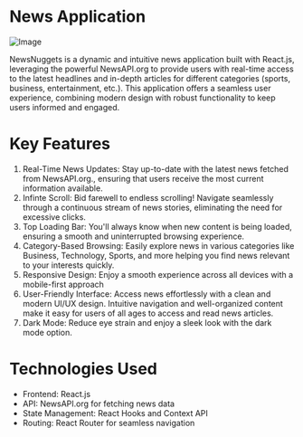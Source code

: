 # News Application
![Image](https://img.freepik.com/free-vector/news-concept-landing-page-illustration_52683-18230.jpg?t=st=1715841438~exp=1715845038~hmac=d02d8a0643883d58906c2fd2b731a45512f156ba0c0bc5715e411b7cdae69c50&w=900)

NewsNuggets is a dynamic and intuitive news application built with React.js, leveraging the powerful NewsAPI.org to provide users with real-time access to the latest headlines and in-depth articles for different categories (sports, business, entertainment, etc.). This application offers a seamless user experience, combining modern design with robust functionality to keep users informed and engaged.

# Key Features
1. Real-Time News Updates: Stay up-to-date with the latest news fetched from NewsAPI.org., ensuring that users receive the most current information available.
2. Infinte Scroll: Bid farewell to endless scrolling! Navigate seamlessly through a continuous stream of news stories, eliminating the need for excessive clicks.
3. Top Loading Bar: You'll always know when new content is being loaded, ensuring a smooth and uninterrupted browsing experience. 
4. Category-Based Browsing: Easily explore news in various categories like Business, Technology, Sports, and more helping you find news relevant to your interests quickly.
5. Responsive Design: Enjoy a smooth experience across all devices with a mobile-first approach
6. User-Friendly Interface: Access news effortlessly with a clean and  modern UI/UX  design. Intuitive navigation and well-organized content make it easy for users of all ages to access and read news articles.
7. Dark Mode: Reduce eye strain and enjoy a sleek look with the dark mode option.

# Technologies Used
- Frontend: React.js
- API: NewsAPI.org for fetching news data
- State Management: React Hooks and Context API
- Routing: React Router for seamless navigation

